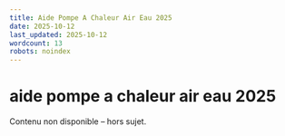 ```yaml
---
title: Aide Pompe A Chaleur Air Eau 2025
date: 2025-10-12
last_updated: 2025-10-12
wordcount: 13
robots: noindex
---
```


# aide pompe a chaleur air eau 2025

Contenu non disponible – hors sujet.
